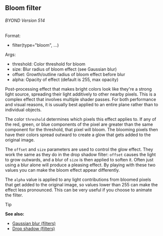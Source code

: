 ## Bloom filter 
###### BYOND Version 514

Format:
+   filter(type=\"bloom\", \...)
<!-- -->
Args:
+   threshold: Color threshold for bloom
+   size: Blur radius of bloom effect (see Gaussian blur)
+   offset: Growth/outline radius of bloom effect before blur
+   alpha: Opacity of effect (default is 255, max opacity)


Post-processing effect that makes bright colors look like
they\'re a strong light source, spreading their light additively to
other nearby pixels. This is a complex effect that involves multiple
shader passes. For both performance and visual reasons, it is usually
best applied to an entire plane rather than to individual objects.


The color `threshold` determines which pixels this effect
applies to. If any of the red, green, or blue components of the pixel
are greater than the same component for the threshold, that pixel will
bloom. The blooming pixels then have their colors spread outward to
create a glow that gets added to the original image. 

The
`offset` and `size` parameters are used to control the glow effect. They
work the same as they do in the drop shadow filter: `offset` causes the
light to grow outwards, and a blur of `size` is then applied to soften
it. Often just using a blur alone will produce a pleasing effect. By
playing with these two values you can make the bloom effect appear
differently. 

The `alpha` value is applied to any light
contributions from bloomed pixels that get added to the original image,
so values lower than 255 can make the effect less pronounced. This can
be very useful if you choose to animate the filter.

> [!TIP] 
> **See also:**
> +   [Gaussian blur (filters)](/ref/notes/filters/blur.md) 
> +   [Drop shadow (filters)](/ref/notes/filters/drop_shadow.md) <!-- -->